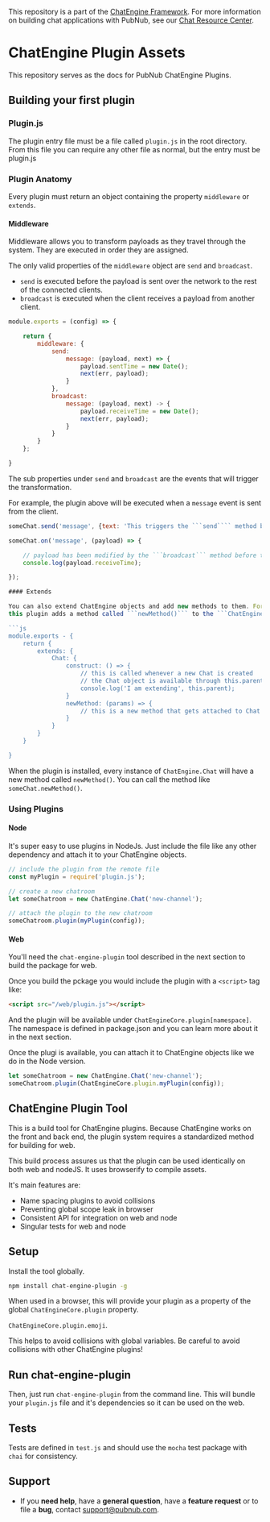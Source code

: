 This repository is a part of the [ChatEngine Framework](https://github.com/pubnub/chat-engine).
For more information on building chat applications with PubNub, see our
[Chat Resource Center](http://www.pubnub.com/developers/chat-resource-center/).

# ChatEngine Plugin Assets

This repository serves as the docs for PubNub ChatEngine Plugins.

## Building your first plugin

### Plugin.js

The plugin entry file must be a file called ```plugin.js``` in the root directory.
From this file you can require any other file as normal, but the entry must be
plugin.js

### Plugin Anatomy

Every plugin must return an object containing the property ```middleware```
or ```extends```.

#### Middleware

Middleware allows you to transform payloads as they travel through the system.
They are executed in order they are assigned.

The only valid properties of the ```middleware``` object are ```send``` and
```broadcast```.

* ```send``` is executed before the payload is sent over the
network to the rest of the connected clients.
* ```broadcast``` is executed when the client receives a payload from another
client.

```js
module.exports = (config) => {

    return {
        middleware: {
            send:
                message: (payload, next) => {
                    payload.sentTime = new Date();
                    next(err, payload);
                }
            },
            broadcast:
                message: (payload, next) -> {
                    payload.receiveTime = new Date();
                    next(err, payload);
                }
            }
        }
    };

}
```

The sub properties under ```send``` and ```broadcast``` are the events
that will trigger the transformation.

For  example, the plugin above will be executed when a ```message```
event is sent from the client.

```js
someChat.send('message', {text: 'This triggers the ```send```` method before it\'s published over the wire.'});
```

```js
someChat.on('message', (payload) => {

    // payload has been modified by the ```broadcast``` method before this was called
    console.log(payload.receiveTime);

});

#### Extends

You can also extend ChatEngine objects and add new methods to them. For example,
this plugin adds a method called ```newMethod()``` to the ```ChatEngine.Chat``` object.

```js
module.exports - {
    return {
        extends: {
            Chat: {
                construct: () => {
                    // this is called whenever a new Chat is created
                    // the Chat object is available through this.parent
                    console.log('I am extending', this.parent);
                }
                newMethod: (params) => {
                    // this is a new method that gets attached to Chat
                }
            }
        }
    }

}
```

When the plugin is installed, every instance of ```ChatEngine.Chat``` will have a new
method called ```newMethod()```. You can call the method like ```someChat.newMethod()```.

### Using Plugins

#### Node

It's super easy to use plugins in NodeJs. Just include the file like any other
dependency and attach it to your ChatEngine objects.

```js
// include the plugin from the remote file
const myPlugin = require('plugin.js');

// create a new chatroom
let someChatroom = new ChatEngine.Chat('new-channel');

// attach the plugin to the new chatroom
someChatroom.plugin(myPlugin(config));
```

#### Web

You'll need the ```chat-engine-plugin``` tool described in the next section to
build the package for web.

Once you build the pckage you would include the plugin with a ```<script>``` tag like:

```html
<script src="/web/plugin.js"></script>
```

And the plugin will be available under ```ChatEngineCore.plugin[namespace]```.
The namespace is defined in package.json and you can learn more about it in the
next section.

Once the plugi is available, you can attach it to ChatEngine objects like we do in the
Node version.

```js
let someChatroom = new ChatEngine.Chat('new-channel');
someChatroom.plugin(ChatEngineCore.plugin.myPlugin(config));
````

## ChatEngine Plugin Tool

This is a build tool for ChatEngine plugins. Because ChatEngine works
on the front and back end, the plugin system requires a standardized method
for building for web.

This build process assures us that the plugin can be used identically on
both web and nodeJS. It uses browserify to compile assets.

It's main features are:

- Name spacing plugins to avoid collisions
- Preventing global scope leak in browser
- Consistent API for integration on web and node
- Singular tests for web and node

## Setup

Install the tool globally.

```sh
npm install chat-engine-plugin -g
```

When used in a browser, this will provide your plugin as a property of the
global ```ChatEngineCore.plugin``` property.

```ChatEngineCore.plugin.emoji```.

This helps to avoid collisions with
global variables. Be careful to avoid collisions with other ChatEngine plugins!

## Run chat-engine-plugin

Then, just run ```chat-engine-plugin``` from the command line. This will bundle your
```plugin.js``` file and it's dependencies so it can be used on the web.

## Tests

Tests are defined in ```test.js``` and should use the ```mocha``` test package
with ```chai``` for consistency.

## Support

- If you **need help**, have a **general question**, have a **feature request** or to file a **bug**, contact <support@pubnub.com>.

